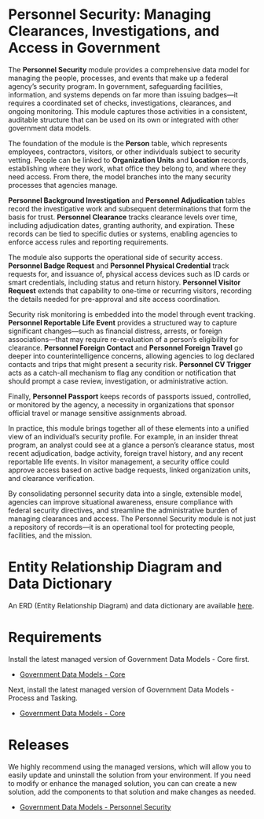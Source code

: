 # Personnel Security: Managing Clearances, Investigations, and Access in Government

The **Personnel Security** module provides a comprehensive data model for managing the people, processes, and events that make up a federal agency’s security program. In government, safeguarding facilities, information, and systems depends on far more than issuing badges—it requires a coordinated set of checks, investigations, clearances, and ongoing monitoring. This module captures those activities in a consistent, auditable structure that can be used on its own or integrated with other government data models.

The foundation of the module is the **Person** table, which represents employees, contractors, visitors, or other individuals subject to security vetting. People can be linked to **Organization Units** and **Location** records, establishing where they work, what office they belong to, and where they need access. From there, the model branches into the many security processes that agencies manage.

**Personnel Background Investigation** and **Personnel Adjudication** tables record the investigative work and subsequent determinations that form the basis for trust. **Personnel Clearance** tracks clearance levels over time, including adjudication dates, granting authority, and expiration. These records can be tied to specific duties or systems, enabling agencies to enforce access rules and reporting requirements.

The module also supports the operational side of security access. **Personnel Badge Request** and **Personnel Physical Credential** track requests for, and issuance of, physical access devices such as ID cards or smart credentials, including status and return history. **Personnel Visitor Request** extends that capability to one-time or recurring visitors, recording the details needed for pre-approval and site access coordination.

Security risk monitoring is embedded into the model through event tracking. **Personnel Reportable Life Event** provides a structured way to capture significant changes—such as financial distress, arrests, or foreign associations—that may require re-evaluation of a person’s eligibility for clearance. **Personnel Foreign Contact** and **Personnel Foreign Travel** go deeper into counterintelligence concerns, allowing agencies to log declared contacts and trips that might present a security risk. **Personnel CV Trigger** acts as a catch-all mechanism to flag any condition or notification that should prompt a case review, investigation, or administrative action.

Finally, **Personnel Passport** keeps records of passports issued, controlled, or monitored by the agency, a necessity in organizations that sponsor official travel or manage sensitive assignments abroad.

In practice, this module brings together all of these elements into a unified view of an individual’s security profile. For example, in an insider threat program, an analyst could see at a glance a person’s clearance status, most recent adjudication, badge activity, foreign travel history, and any recent reportable life events. In visitor management, a security office could approve access based on active badge requests, linked organization units, and clearance verification.

By consolidating personnel security data into a single, extensible model, agencies can improve situational awareness, ensure compliance with federal security directives, and streamline the administrative burden of managing clearances and access. The Personnel Security module is not just a repository of records—it is an operational tool for protecting people, facilities, and the mission.

# Entity Relationship Diagram and Data Dictionary

An ERD (Entity Relationship Diagram) and data dictionary are available [here](docs/erd.md).

# Requirements

Install the latest managed version of Government Data Models - Core first.

  - [Government Data Models - Core](../core/releases/)

Next, install the latest managed version of Government Data Models - Process and Tasking.

  - [Government Data Models - Core](../process-and-tasking/releases/)

# Releases

We highly recommend using the managed versions, which will allow you to easily update and uninstall the solution from your environment. If you need to modify or enhance the managed solution, you can can create a new solution, add the components to that solution and make changes as needed.

  - [Government Data Models - Personnel Security](releases)
